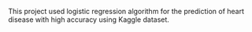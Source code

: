 This project used logistic regression algorithm for the prediction of heart disease with high accuracy using Kaggle dataset.
